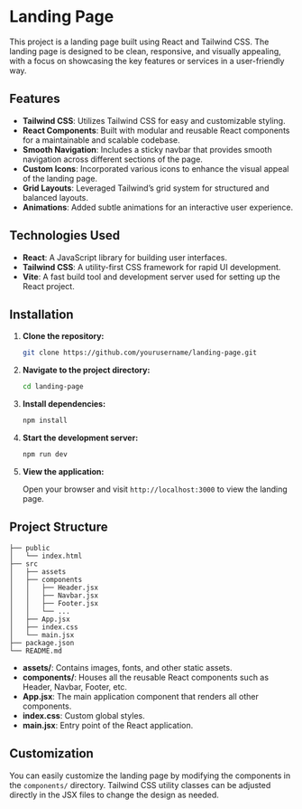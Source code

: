

# Landing Page

This project is a landing page built using React and Tailwind CSS. The landing page is designed to be clean, responsive, and visually appealing, with a focus on showcasing the key features or services in a user-friendly way.

## Features

- **Tailwind CSS**: Utilizes Tailwind CSS for easy and customizable styling.
- **React Components**: Built with modular and reusable React components for a maintainable and scalable codebase.
- **Smooth Navigation**: Includes a sticky navbar that provides smooth navigation across different sections of the page.
- **Custom Icons**: Incorporated various icons to enhance the visual appeal of the landing page.
- **Grid Layouts**: Leveraged Tailwind’s grid system for structured and balanced layouts.
- **Animations**: Added subtle animations for an interactive user experience.

## Technologies Used

- **React**: A JavaScript library for building user interfaces.
- **Tailwind CSS**: A utility-first CSS framework for rapid UI development.
- **Vite**: A fast build tool and development server used for setting up the React project.

## Installation

1. **Clone the repository:**

   ```bash
   git clone https://github.com/yourusername/landing-page.git
   ```

2. **Navigate to the project directory:**

   ```bash
   cd landing-page
   ```

3. **Install dependencies:**

   ```bash
   npm install
   ```

4. **Start the development server:**

   ```bash
   npm run dev
   ```

5. **View the application:**

   Open your browser and visit `http://localhost:3000` to view the landing page.

## Project Structure

```plaintext
├── public
│   └── index.html
├── src
│   ├── assets
│   ├── components
│   │   ├── Header.jsx
│   │   ├── Navbar.jsx
│   │   ├── Footer.jsx
│   │   └── ...
│   ├── App.jsx
│   ├── index.css
│   └── main.jsx
├── package.json
└── README.md
```

- **assets/**: Contains images, fonts, and other static assets.
- **components/**: Houses all the reusable React components such as Header, Navbar, Footer, etc.
- **App.jsx**: The main application component that renders all other components.
- **index.css**: Custom global styles.
- **main.jsx**: Entry point of the React application.

## Customization

You can easily customize the landing page by modifying the components in the `components/` directory. Tailwind CSS utility classes can be adjusted directly in the JSX files to change the design as needed.

